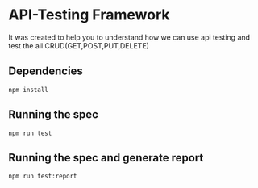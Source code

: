 # API-Testing Framework
It was created to help you to understand how we can use api testing
and test the all CRUD(GET,POST,PUT,DELETE)
## Dependencies
`npm install`
## Running the spec
`npm run test`
## Running the spec and generate report
`npm run test:report`